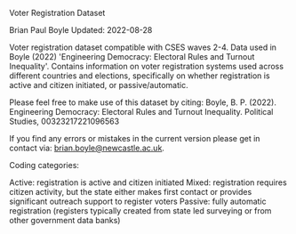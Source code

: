 Voter Registration Dataset

Brian Paul Boyle
Updated: 2022-08-28

Voter registration dataset compatible with CSES waves 2-4. Data used in Boyle (2022) 'Engineering Democracy: Electoral Rules and Turnout Inequality'. Contains information on voter registration systems used across different countries and elections, specifically on whether registration is active and citizen initiated, or passive/automatic.

Please feel free to make use of this dataset by citing:
Boyle, B. P. (2022). Engineering Democracy: Electoral Rules and Turnout Inequality. Political Studies, 00323217221096563

If you find any errors or mistakes in the current version please get in contact via: brian.boyle@newcastle.ac.uk.



Coding categories:

Active: registration is active and citizen initiated
Mixed: registration requires citizen activity, but the state either makes first contact or provides significant outreach support to register voters
Passive: fully automatic registration (registers typically created from state led surveying or from other government data banks)
